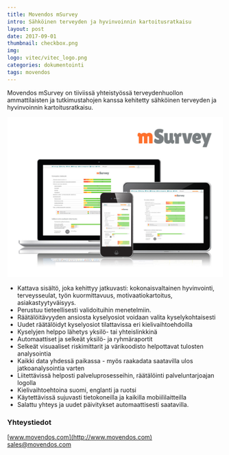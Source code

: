 ```yaml
---
title: Movendos mSurvey
intro: Sähköinen terveyden ja hyvinvoinnin kartoitusratkaisu
layout: post
date: 2017-09-01
thumbnail: checkbox.png
img: 
logo: vitec/vitec_logo.png
categories: dokumentointi
tags: movendos
---
```


Movendos mSurvey on tiiviissä yhteistyössä terveydenhuollon ammattilaisten ja tutkimustahojen kanssa kehitetty sähköinen terveyden ja hyvinvoinnin kartoitusratkaisu.

![mSurvey image](/portfolio/movendos/movendos_mSurvey_syyskuu2017.jpg)

- Kattava sisältö, joka kehittyy jatkuvasti: kokonaisvaltainen hyvinvointi, terveysseulat, työn kuormittavuus,  motivaatiokartoitus, asiakastyytyväisyys.
- Perustuu tieteellisesti validoituihin menetelmiin.
- Räätälöitävyyden ansiosta kyselyosiot voidaan valita kyselykohtaisesti
- Uudet räätälöidyt kyselyosiot tilattavissa eri kielivaihtoehdoilla
- Kyselyjen helppo lähetys yksilö- tai yhteislinkkinä
- Automaattiset ja selkeät yksilö- ja ryhmäraportit
- Selkeät visuaaliset riskimittarit ja värikoodisto helpottavat tulosten analysointia
- Kaikki data yhdessä paikassa - myös raakadata saatavilla ulos jatkoanalysointia varten
- Liitettävissä helposti palveluprosesseihin, räätälöinti palveluntarjoajan logolla
- Kielivaihtoehtoina suomi, englanti ja ruotsi
- Käytettävissä sujuvasti tietokoneilla ja kaikilla mobiililaitteilla
- Salattu yhteys ja uudet päivitykset automaattisesti saatavilla.

### Yhteystiedot

[www.movendos.com](http://www.movendos.com)  
[sales@movendos.com](mailto://sales@movendos.com)

<a href="https://www.linkedin.com/company/movendos"><i class="fa fa-linkedin"></i></a> 
<a href="https://twitter.com/movendos"><i class="fa fa-twitter"></i></a>  

